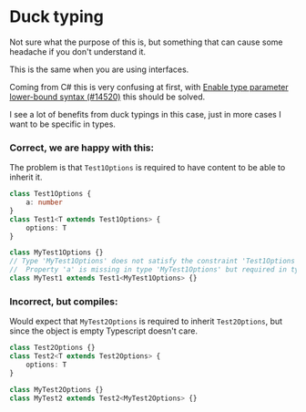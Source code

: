 # Duck typing

Not sure what the purpose of this is,
but something that can cause some headache if you don't understand it.

This is the same when you are using interfaces.

Coming from C# this is very confusing at first,
with [Enable type parameter lower-bound syntax (#14520)](https://github.com/microsoft/TypeScript/issues/14520) this should be solved.

I see a lot of benefits from duck typings in this case,
just in more cases I want to be specific in types.

### Correct, we are happy with this:
The problem is that `Test1Options` is required to have content to be able to inherit it.

```ts
class Test1Options {
    a: number
}
class Test1<T extends Test1Options> {
    options: T
}

class MyTest1Options {}
// Type 'MyTest1Options' does not satisfy the constraint 'Test1Options'.
//  Property 'a' is missing in type 'MyTest1Options' but required in type 'Test1Options'.ts(2344)
class MyTest1 extends Test1<MyTest1Options> {}
```

### Incorrect, but compiles:
Would expect that `MyTest2Options` is required to inherit `Test2Options`,
but since the object is empty Typescript doesn't care.

```ts
class Test2Options {}
class Test2<T extends Test2Options> {
    options: T
}

class MyTest2Options {}
class MyTest2 extends Test2<MyTest2Options> {}
```

